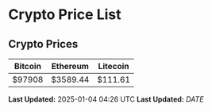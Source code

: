 # Crypto Price List

## Crypto Prices
| Bitcoin | Ethereum | Litecoin |
| ------- | -------- | -------- |
| $97908 | $3589.44 | $111.61 |
**Last Updated:** 2025-01-04 04:26 UTC
**Last Updated:** $DATE$
